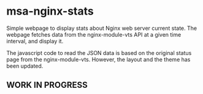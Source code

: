 
# msa-nginx-stats

Simple webpage to display stats about Nginx web server current state. The webpage fetches data from the nginx-module-vts API at a given time interval, and display it.

The javascript code to read the JSON data is based on the original status page from the nginx-module-vts. However, the layout and the theme has been updated.

## WORK IN PROGRESS
